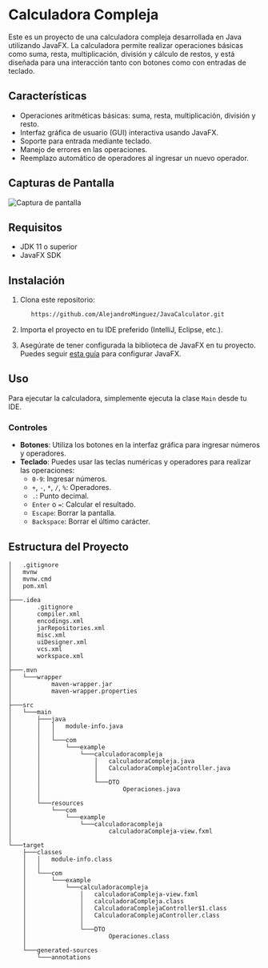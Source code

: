 # Calculadora Compleja

Este es un proyecto de una calculadora compleja desarrollada en Java utilizando JavaFX. La calculadora permite realizar operaciones básicas como suma, resta, multiplicación, división y cálculo de restos, y está diseñada para una interacción tanto con botones como con entradas de teclado.

## Características

- Operaciones aritméticas básicas: suma, resta, multiplicación, división y resto.
- Interfaz gráfica de usuario (GUI) interactiva usando JavaFX.
- Soporte para entrada mediante teclado.
- Manejo de errores en las operaciones.
- Reemplazo automático de operadores al ingresar un nuevo operador.

## Capturas de Pantalla

![Captura de pantalla]()

## Requisitos

- JDK 11 o superior
- JavaFX SDK

## Instalación

1. Clona este repositorio:
    ```bash
       https://github.com/AlejandroMinguez/JavaCalculator.git
    ```

2. Importa el proyecto en tu IDE preferido (IntelliJ, Eclipse, etc.).

3. Asegúrate de tener configurada la biblioteca de JavaFX en tu proyecto. Puedes seguir [esta guía](https://openjfx.io/openjfx-docs/) para configurar JavaFX.

## Uso

Para ejecutar la calculadora, simplemente ejecuta la clase `Main` desde tu IDE.

### Controles

- **Botones**: Utiliza los botones en la interfaz gráfica para ingresar números y operadores.
- **Teclado**: Puedes usar las teclas numéricas y operadores para realizar las operaciones:
    - `0-9`: Ingresar números.
    - `+`, `-`, `*`, `/`, `%`: Operadores.
    - `.`: Punto decimal.
    - `Enter` o `=`: Calcular el resultado.
    - `Escape`: Borrar la pantalla.
    - `Backspace`: Borrar el último carácter.

## Estructura del Proyecto

```plaintext
│   .gitignore
│   mvnw
│   mvnw.cmd
│   pom.xml
│
├───.idea
│       .gitignore
│       compiler.xml
│       encodings.xml
│       jarRepositories.xml
│       misc.xml
│       uiDesigner.xml
│       vcs.xml
│       workspace.xml
│
├───.mvn
│   └───wrapper
│           maven-wrapper.jar
│           maven-wrapper.properties
│
├───src
│   └───main
│       ├───java
│       │   │   module-info.java
│       │   │
│       │   └───com
│       │       └───example
│       │           └───calculadoracompleja
│       │               │   calculadoraCompleja.java
│       │               │   CalculadoraComplejaController.java
│       │               │
│       │               └───DTO
│       │                       Operaciones.java
│       │
│       └───resources
│           └───com
│               └───example
│                   └───calculadoracompleja
│                           calculadoraCompleja-view.fxml
│
└───target
    ├───classes
    │   │   module-info.class
    │   │
    │   └───com
    │       └───example
    │           └───calculadoracompleja
    │               │   calculadoraCompleja-view.fxml
    │               │   calculadoraCompleja.class
    │               │   CalculadoraComplejaController$1.class
    │               │   CalculadoraComplejaController.class
    │               │
    │               └───DTO
    │                       Operaciones.class
    │
    └───generated-sources
        └───annotations

